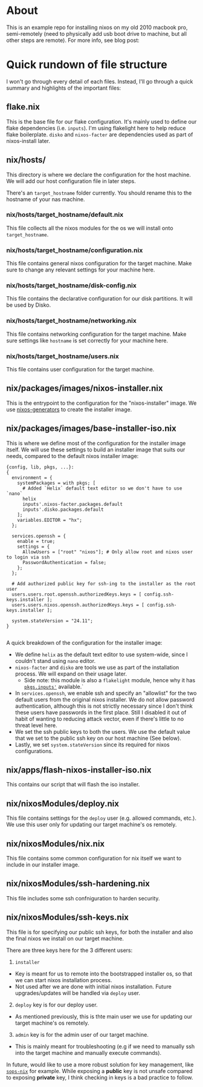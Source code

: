 # About
This is an example repo for installing nixos on my old 2010 macbook pro, semi-remotely (need to physically add usb boot drive to machine, but all other steps are remote).
For more info, see blog post: <link to blog post>


# Quick rundown of file structure
I won't go through every detail of each files. Instead, I'll go through a quick summary and highlights of the important files:

## flake.nix
This is the base file for our flake configuration. It's mainly used to define our flake dependencies (i.e. `inputs`).
I'm using flakelight here to help reduce flake boilerplate.
`disko` and `nixos-facter` are dependencies used as part of nixos-install later.

## nix/hosts/
This directory is where we declare the configuration for the host machine.
We will add our host configuration file in later steps.

There's an `target_hostname` folder currently.  You should rename this to the hostname of your nas machine.

### nix/hosts/target_hostname/default.nix
This file collects all the nixos modules for the os we will install onto `target_hostname`.

### nix/hosts/target_hostname/configuration.nix
This file contains general nixos configuration for the target machine.
Make sure to change any relevant settings for your machine here.

### nix/hosts/target_hostname/disk-config.nix
This file contains the declarative configuration for our disk partitions.
It will be used by Disko.

### nix/hosts/target_hostname/networking.nix
This file contains networking configuration for the target machine.
Make sure settings like `hostname` is set correctly for your machine here.

### nix/hosts/target_hostname/users.nix
This file contains user configuration for the target machine.

## nix/packages/images/nixos-installer.nix
This is the entrypoint to the configuration for the "nixos-installer" image.
We use [nixos-generators](https://github.com/nix-community/nixos-generators) to create the
installer image.

## nix/packages/images/base-installer-iso.nix
This is where we define most of the configuration for the installer image itself.
We will use these settings to build an installer image that suits our needs, compared to
the default nixos installer image:


```
{config, lib, pkgs, ...}:
{
  environment = {
    systemPackages = with pkgs; [
      # Added `Helix` default text editor so we don't have to use `nano`
      helix
      inputs'.nixos-facter.packages.default
      inputs'.disko.packages.default
    ];
    variables.EDITOR = "hx";
  };

  services.openssh = {
    enable = true; 
    settings = {
      AllowUsers = ["root" "nixos"]; # Only allow root and nixos user to login via ssh
      PasswordAuthentication = false; 
    };
  };

  # Add authorized public key for ssh-ing to the installer as the root user
  users.users.root.openssh.authorizedKeys.keys = [ config.ssh-keys.installer ];
  users.users.nixos.openssh.authorizedKeys.keys = [ config.ssh-keys.installer ];

  system.stateVersion = "24.11";
}
 
```
A quick breakdown of the configuration for the installer image:

- We define `helix` as the default text editor to use system-wide, since I couldn't stand using `nano` editor.
- `nixos-facter` and `disko` are tools we use as part of the installation process. We will expand on their usage
  later.
  - Side note: this module is also a `flakelight` module, hence why it has [`pkgs.inputs'`]([1]) available.`
- In `services.openssh`, we enable ssh and specify an "allowlist" for the two default users from the
  original nixos installer. We do not allow password authentication, although this is not strictly
  necessary since I don't think these users have passwords in the first place. Still I disabled it
  out of habit of wanting to reducing attack vector, even if there's little to no threat level here.
- We set the ssh public keys to both the users.  We use the default value that we set
  to the public ssh key on our host machine (See below).
- Lastly, we set `system.stateVersion` since its required for nixos configurations.


## nix/apps/flash-nixos-installer-iso.nix
This contains our script that will flash the iso installer.

## nix/nixosModules/deploy.nix
This file contains settings for the `deploy` user (e.g. allowed commands, etc.).
We use this user only for updating our target machine's os remotely.

## nix/nixosModules/nix.nix
This file contains some common configuration for nix itself we want to include in our installer image.

## nix/nixosModules/ssh-hardening.nix
This file includes some ssh confniguration to harden security.

## nix/nixosModules/ssh-keys.nix
This file is for specifying our public ssh keys, for both the installer and also the final
nixos we install on our target machine.

There are three keys here for the 3 different users:
1. `installer`
- Key is meant for us to remote into the bootstrapped installer os, so that we can start nixos installation process.
- Not used after we are done with initial nixos installation.  Future upgrades/updates will be handled via `deploy` user.

2. `deploy` key is for our deploy user.
- As mentioned previously, this is thte main user we use for updating our target machine's os remotely.

3. `admin` key is for the admin user of our target machine.
- This is mainly meant for troubleshooting (e.g if we need to manually ssh into the target
machine and manually execute commands).

In future, would like to use a more robust solution for key management, like [`sops-nix`](https://github.com/Mic92/sops-nix) for example.
While exposing a **public** key is not unsafe compared to exposing **private** key,
I think checking in keys is a bad practice to follow.



[1]: https://github.com/nix-community/flakelight/blob/master/API_GUIDE.md#additional-pkgs-values
